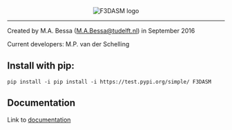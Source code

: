 <center>
	<img src="./docs/img/f3dasm-logo.png" alt="F3DASM logo" />
</center>

***

Created by M.A. Bessa (M.A.Bessa@tudelft.nl) in September 2016

Current developers: M.P. van der Schelling

## Install with pip:

``pip install -i pip install -i https://test.pypi.org/simple/ F3DASM``

## Documentation

Link to [documentation](https://martin-van-der-schelling-testthings.readthedocs-hosted.com/en/latest/?)